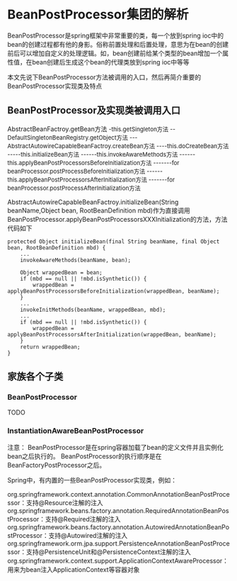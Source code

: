 # BeanPostProcessor集团的解析
BeanPostProcessor是spring框架中非常重要的类，每一个放到spring ioc中的bean的创建过程都有他的身影。俗称前置处理和后置处理，意思为在bean的创建前后可以增加自定义的处理逻辑。如，bean创建前给某个类型的bean增加一个属性值，在bean创建后生成这个bean的代理类放到spring ioc中等等

本文先说下BeanPostProcessor方法被调用的入口，然后再简介重要的BeanPostProcessor实现类及特点

## BeanPostProcessor及实现类被调用入口
 
AbstractBeanFactroy.getBean方法
<font size=2>
-this.getSingleton方法
--DefaultSingletonBeanRegistry.getObject方法
---AbstractAutowireCapableBeanFactroy.createBean方法
----this.doCreateBean方法
-----this.initializeBean方法
------this.invokeAwareMethods方法
------this.applyBeanPostProcessorsBeforeInitialization方法
-------for beanProcessor.postProcessBeforeInitialization方法
------this.applyBeanPostProcessorsAfterInitialization方法
-------for beanProcessor.postProcessAfterInitialization方法
</font>

AbstractAutowireCapableBeanFactroy.initializeBean(String beanName,Object bean, RootBeanDefinition mbd)作为直接调用BeanPostProcessor.applyBeanPostProcessorsXXXInitialization的方法，方法代码如下
```
protected Object initializeBean(final String beanName, final Object bean, RootBeanDefinition mbd) {
	...
	invokeAwareMethods(beanName, bean);

	Object wrappedBean = bean;
	if (mbd == null || !mbd.isSynthetic()) {
		wrappedBean = applyBeanPostProcessorsBeforeInitialization(wrappedBean, beanName);
	}
    ... 
	invokeInitMethods(beanName, wrappedBean, mbd);
	...
	if (mbd == null || !mbd.isSynthetic()) {
		wrappedBean = applyBeanPostProcessorsAfterInitialization(wrappedBean, beanName);
	}
	return wrappedBean;
}
```
## 家族各个子类

### BeanPostProcessor
TODO

### InstantiationAwareBeanPostProcessor


注意： BeanPostProcessor是在spring容器加载了bean的定义文件并且实例化bean之后执行的。 BeanPostProcessor的执行顺序是在BeanFactoryPostProcessor之后。

Spring中，有内置的一些BeanPostProcessor实现类，例如：

org.springframework.context.annotation.CommonAnnotationBeanPostProcessor：支持@Resource注解的注入
org.springframework.beans.factory.annotation.RequiredAnnotationBeanPostProcessor：支持@Required注解的注入
org.springframework.beans.factory.annotation.AutowiredAnnotationBeanPostProcessor：支持@Autowired注解的注入
org.springframework.orm.jpa.support.PersistenceAnnotationBeanPostProcessor：支持@PersistenceUnit和@PersistenceContext注解的注入
org.springframework.context.support.ApplicationContextAwareProcessor：用来为bean注入ApplicationContext等容器对象
